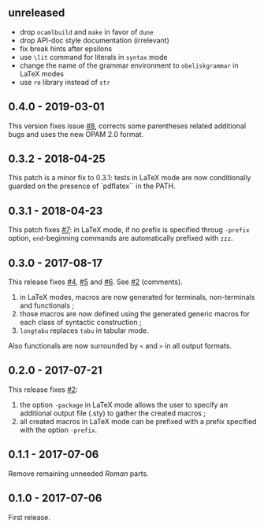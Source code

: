 ## unreleased
- drop `ocamlbuild` and `make` in favor of `dune`
- drop API-doc style documentation (irrelevant)
- fix break hints after epsilons 
- use `\lit` command for literals in `syntax` mode
- change the name of the grammar environment to `obeliskgrammar` in LaTeX modes
- use `re` library instead of `str`

## 0.4.0 - 2019-03-01
This version fixes issue [#8](https://github.com/Lelio-Brun/Obelisk/issues/7), corrects some parentheses related additional bugs and uses the new OPAM 2.0 format.

## 0.3.2 - 2018-04-25
This patch is a minor fix to 0.3.1: tests in LaTeX mode are now conditionally guarded on the presence of `pdflatex`` in the PATH.

## 0.3.1 - 2018-04-23
This patch fixes [#7](https://github.com/Lelio-Brun/Obelisk/issues/7): in LaTeX mode, if no prefix is specified throug `-prefix` option, `end`-beginning commands are automatically prefixed with `zzz`.

## 0.3.0 - 2017-08-17
This release fixes [#4](https://github.com/Lelio-Brun/Obelisk/issues/4), [#5](https://github.com/Lelio-Brun/Obelisk/issues/5) and [#6](https://github.com/Lelio-Brun/Obelisk/issues/6).
See [#2](https://github.com/Lelio-Brun/Obelisk/issues/2) (comments).

1. in LaTeX modes, macros are now generated for terminals, non-terminals and functionals ;
2. those macros are now defined using the generated generic macros for each class of syntactic construction ;
3. `longtabu` replaces `tabu` in tabular mode.

Also functionals are now surrounded by `<` and `>` in all output formats.

## 0.2.0 - 2017-07-21
This release fixes [#2](https://github.com/Lelio-Brun/Obelisk/issues/2):

1. the option `-package` in LaTeX mode allows the user to specify an additional output file (.sty) to gather the created macros ;
2. all created macros in LaTeX mode can be prefixed with a prefix specified with the option `-prefix`.

## 0.1.1 - 2017-07-06
Remove remaining unneeded *Roman* parts.

## 0.1.0 - 2017-07-06
First release.
